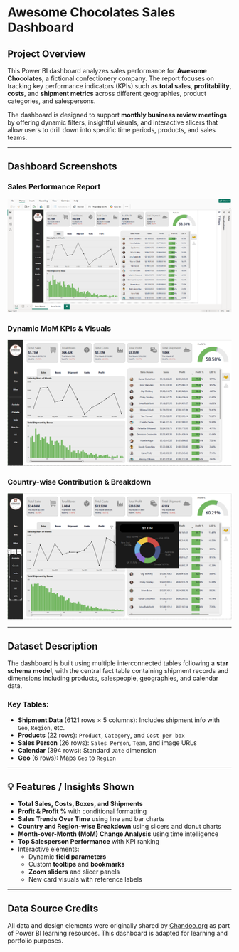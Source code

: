 # Awesome Chocolates Sales Dashboard

## Project Overview

This Power BI dashboard analyzes sales performance for **Awesome Chocolates**, a fictional confectionery company. The report focuses on tracking key performance indicators (KPIs) such as **total sales**, **profitability**, **costs**, and **shipment metrics** across different geographies, product categories, and salespersons.

The dashboard is designed to support **monthly business review meetings** by offering dynamic filters, insightful visuals, and interactive slicers that allow users to drill down into specific time periods, products, and sales teams.

---

## Dashboard Screenshots

### Sales Performance Report

![Sales Dashboard Screenshot 1](./screenshots/1.png)

### Dynamic MoM KPIs & Visuals

![Sales Dashboard Screenshot 2](./screenshots/2.png)

### Country-wise Contribution & Breakdown

![Sales Dashboard Screenshot 3](./screenshots/3.png)

---

## Dataset Description

The dashboard is built using multiple interconnected tables following a **star schema model**, with the central fact table containing shipment records and dimensions including products, salespeople, geographies, and calendar data.

### Key Tables:

- **Shipment Data** (6121 rows × 5 columns): Includes shipment info with `Geo`, `Region`, etc.
- **Products** (22 rows): `Product`, `Category`, and `Cost per box`
- **Sales Person** (26 rows): `Sales Person`, `Team`, and image URLs
- **Calendar** (394 rows): Standard `Date` dimension
- **Geo** (6 rows): Maps `Geo` to `Region`

---

## 💡 Features / Insights Shown

- **Total Sales, Costs, Boxes, and Shipments**
- **Profit & Profit %** with conditional formatting
- **Sales Trends Over Time** using line and bar charts
- **Country and Region-wise Breakdown** using slicers and donut charts
- **Month-over-Month (MoM) Change Analysis** using time intelligence
- **Top Salesperson Performance** with KPI ranking
- Interactive elements:
  - Dynamic **field parameters**
  - Custom **tooltips** and **bookmarks**
  - **Zoom sliders** and slicer panels
  - New card visuals with reference labels

---

## Data Source Credits

All data and design elements were originally shared by [Chandoo.org](https://github.com/chandoo-org/Power-BI/) as part of Power BI learning resources. This dashboard is adapted for learning and portfolio purposes.
